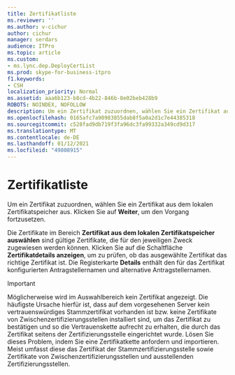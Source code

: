 ```yaml
---
title: Zertifikatliste
ms.reviewer: ''
ms.author: v-cichur
author: cichur
manager: serdars
audience: ITPro
ms.topic: article
ms.custom:
- ms.lync.dep.DeployCertList
ms.prod: skype-for-business-itpro
f1.keywords:
- CSH
localization_priority: Normal
ms.assetid: aaa6b123-b8cd-4b22-846b-8e02beb428b9
ROBOTS: NOINDEX, NOFOLLOW
description: Um ein Zertifikat zuzuordnen, wählen Sie ein Zertifikat aus dem lokalen Zertifikatspeicher aus. Klicken Sie auf Weiter, um den Vorgang fortzusetzen.
ms.openlocfilehash: 0165afc7a90983855dab8f5a0a2d1c7e44385318
ms.sourcegitcommit: c528fad9db719f3fa96dc3fa99332a349cd9d317
ms.translationtype: MT
ms.contentlocale: de-DE
ms.lasthandoff: 01/12/2021
ms.locfileid: "49808915"
---
```

# <a name="certificate-list"></a>Zertifikatliste
 
Um ein Zertifikat zuzuordnen, wählen Sie ein Zertifikat aus dem lokalen Zertifikatspeicher aus. Klicken Sie auf **Weiter**, um den Vorgang fortzusetzen.
  
Die Zertifikate im Bereich **Zertifikat aus dem lokalen Zertifikatspeicher auswählen** sind gültige Zertifikate, die für den jeweiligen Zweck zugewiesen werden können. Klicken Sie auf die Schaltfläche **Zertifikatdetails anzeigen**, um zu prüfen, ob das ausgewählte Zertifikat das richtige Zertifikat ist. Die Registerkarte **Details** enthält den für das Zertifikat konfigurierten Antragstellernamen und alternative Antragstellernamen.
  
> [!IMPORTANT]
> Möglicherweise wird im Auswahlbereich kein Zertifikat angezeigt. Die häufigste Ursache hierfür ist, dass auf dem vorgesehenen Server kein vertrauenswürdiges Stammzertifikat vorhanden ist bzw. keine Zertifikate von Zwischenzertifizierungsstellen installiert sind, um das Zertifikat zu bestätigen und so die Vertrauenskette aufrecht zu erhalten, die durch das Zertifikat seitens der Zertifizierungsstelle eingerichtet wurde. Lösen Sie dieses Problem, indem Sie eine Zertifikatkette anfordern und importieren. Meist umfasst diese das Zertifikat der Stammzertifizierungsstelle sowie Zertifikate von Zwischenzertifizierungsstellen und ausstellenden Zertifizierungsstellen. 
  

